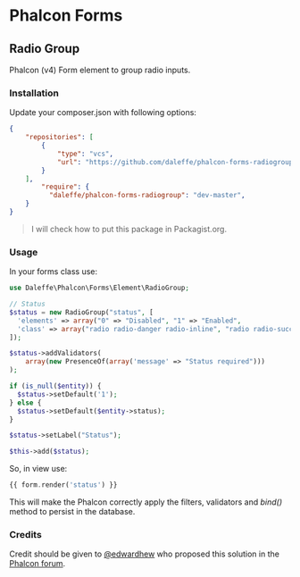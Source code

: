 # Phalcon Forms
## Radio Group
Phalcon (v4) Form element to group radio inputs.

### Installation
Update your composer.json with following options:
```json
{
	"repositories": [
		{
			"type": "vcs",
			"url": "https://github.com/daleffe/phalcon-forms-radiogroup"
		}
	],
        "require": {
		  "daleffe/phalcon-forms-radiogroup": "dev-master",
    }
}
```
> I will check how to put this package in Packagist.org.

### Usage
In your forms class use:
``` php
use Daleffe\Phalcon\Forms\Element\RadioGroup;

// Status
$status = new RadioGroup("status", [
  'elements' => array("0" => "Disabled", "1" => "Enabled",
  'class' => array("radio radio-danger radio-inline", "radio radio-success radio-inline")
]);

$status->addValidators(
    array(new PresenceOf(array('message' => "Status required")))
);

if (is_null($entity)) {
  $status->setDefault('1');
} else {
  $status->setDefault($entity->status);
}

$status->setLabel("Status");

$this->add($status);
```

So, in view use:
```php
{{ form.render('status') }}
```

This will make the Phalcon correctly apply the filters, validators and *bind()* method to persist in the database.

### Credits
Credit should be given to [@edwardhew](https://github.com/edwardhew) who proposed this solution in the [Phalcon forum](https://forum.phalconphp.com/discussion/7471/radio-group).
